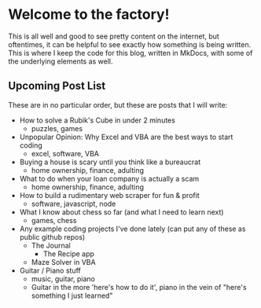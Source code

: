 # Welcome to the factory!

This is all well and good to see pretty content on the internet, but oftentimes, it can be helpful to see exactly how something is being written. This is where I keep the code for this blog, written in MkDocs, with some of the underlying elements as well.

## Upcoming Post List

These are in no particular order, but these are posts that I will write:

- How to solve a Rubik's Cube in under 2 minutes
  - puzzles, games
- Unpopular Opinion: Why Excel and VBA are the best ways to start coding
  - excel, software, VBA
- Buying a house is scary until you think like a bureaucrat
  - home ownership, finance, adulting
- What to do when your loan company is actually a scam
  - home ownership, finance, adulting
- How to build a rudimentary web scraper for fun & profit
  - software, javascript, node
- What I know about chess so far (and what I need to learn next)
  - games, chess
- Any example coding projects I've done lately (can put any of these as public github repos)
  - The Journal
    - The Recipe app
  - Maze Solver in VBA
- Guitar / Piano stuff
  - music, guitar, piano
  - Guitar in the more 'here's how to do it', piano in the vein of "here's something I just learned"

